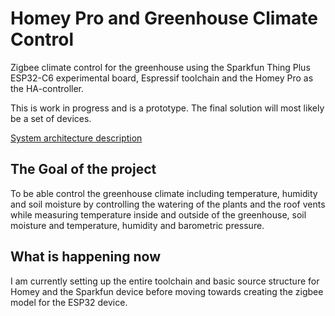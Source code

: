 # Homey Pro and Greenhouse Climate Control
Zigbee climate control for the greenhouse using the Sparkfun Thing Plus ESP32-C6 experimental board, Espressif toolchain and the Homey Pro as the HA-controller.


This is work in progress and is a prototype. The final solution will most likely be a set of devices.


[System architecture description](doc/README.md)

## The Goal of the project
To be able control the greenhouse climate including temperature, humidity and soil moisture by controlling the watering of the plants and the roof vents while measuring temperature inside and outside of the greenhouse, soil moisture and temperature, humidity and barometric pressure.

## What is happening now
I am currently setting up the entire toolchain and basic source structure for Homey and the Sparkfun device before moving towards creating the zigbee model for the ESP32 device.
